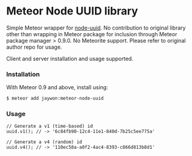 Meteor Node UUID library
==================

Simple Meteor wrapper for [node-uuid](https://github.com/broofa/node-uuid). No contribution to original library other than wrapping in Meteor package for inclusion through Meteor package manager > 0.9.0. No Meteorite support. Please refer to original author repo for usage.

Client and server installation and usage supported.

### Installation

With Meteor 0.9 and above, install using:

```sh
$ meteor add jaywon:meteor-node-uuid
```

### Usage
```
// Generate a v1 (time-based) id
uuid.v1(); // -> '6c84fb90-12c4-11e1-840d-7b25c5ee775a'

// Generate a v4 (random) id
uuid.v4(); // -> '110ec58a-a0f2-4ac4-8393-c866d813b8d1'
```

